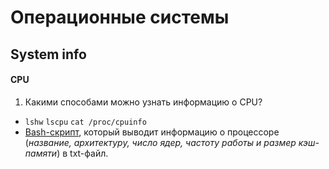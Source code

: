 # Операционные системы

## System info

#### CPU
1. Какими способами можно узнать информацию о CPU? 
- ```lshw``` ```lscpu``` ```cat /proc/cpuinfo```
- [Bash-скрипт](#cpu_info.sh), который выводит 
  информацию о процессоре (_название, архитектуру,
  число ядер, частоту работы и размер кэш-памяти_)
  в txt-файл.

